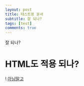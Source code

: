```yaml
---
layout: post
title: 테스트용 문서
subtitle: 잘 되나?
tags: [test]
comments: true
---
```


잘 되나?

<h1>HTML도 적용 되나?</h1>

!.[아님말고](https://img1.daumcdn.net/thumb/R1280x0/?scode=mtistory2&fname=https%3A%2F%2Fblog.kakaocdn.net%2Fdn%2Fdpk1X0%2FbtqxhykJA3E%2F0l8khudfIwyzPCRt2Degdk%2Fimg.jpg)

